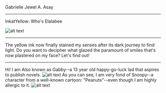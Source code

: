 
Gabrielle Jewel A. Asay
- - -
InkatYellow: Who's Elalabee

![alt text](https://i.pinimg.com/564x/03/6d/60/036d602cbe06182a09da7f986848b622.jpg)
- - -
The yellow ink now finally stained my senses after its dark journey to find light. Do you want to decipher what glazed the paramount of smiles that's now plastered on my face? Let's find out!
- - -
Hi! I am Also known as Gabby--a 13 year old happy-go-luck lad that aspires to publish novels. 
![alt text](https://i.pinimg.com/564x/7a/18/42/7a1842663cc4448a3c9b6dbb0ac658e3.jpg)
As you can see, I am very fond of Snoopy--a character from a well-known cartoon: "Peanuts"--even though I am highly allergic to it.
![alt text](https://i.pinimg.com/564x/6e/e3/05/6ee3050fac2f780a97291152ee5a4965.jpg)
